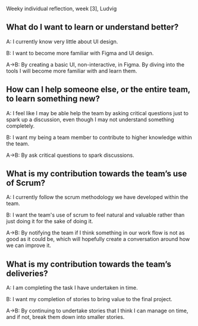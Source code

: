 Weeky individual reflection, week \[3], Ludvig

## What do I want to learn or understand better?

A: I currently know very little about UI design.

B: I want to become more familiar with Figma and UI design.

A->B: By creating a basic UI, non-interactive, in Figma. By diving into the tools I will become more familiar with and learn them.

## How can I help someone else, or the entire team, to learn something new?

A: I feel like I may be able help the team by asking critical questions just to spark up a discussion, even though I may not understand something completely.

B: I want my being a team member to contribute to higher knowledge within the team.

A->B: By ask critical questions to spark discussions.

## What is my contribution towards the team’s use of Scrum?

A: I currently follow the scrum methodology we have developed within the team.

B: I want the team's use of scrum to feel natural and valuable rather than just doing it for the sake of doing it.

A->B: By notifying the team if I think something in our work flow is not as good as it could be, which will hopefully create a conversation around how we can improve it.

## What is my contribution towards the team’s deliveries?

A: I am completing the task I have undertaken in time.

B: I want my completion of stories to bring value to the final project.

A->B: By continuing to undertake stories that I think I can manage on time, and if not, break them down into smaller stories.